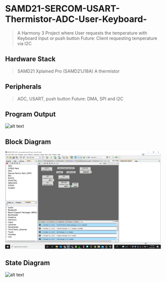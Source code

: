 # SAMD21-SERCOM-USART-Thermistor-ADC-User-Keyboard-
> A Harmony 3 Project where User requests the temperature with Keyboard Input or push button
> Future: Client requesting temperature via I2C

## Hardware Stack
> SAMD21 Xplained Pro (SAMD21J18A)
> A thermistor
## Peripherals
> ADC, USART, push button
> Future: DMA, SPI and I2C

## Program Output
![alt text](https://github.com/gokcit/SMT_Board_Training/blob/master/schematic.png)
## Block Diagram
![alt text](https://github.com/gokcit/SAMD21-SERCOM-USART-Thermistor-ADC-User-Keyboard-/blob/main/harmony%20bd.png)
## State Diagram
![alt text](https://github.com/gokcit/SMT_Board_Training/blob/master/pcb%203d.png)

